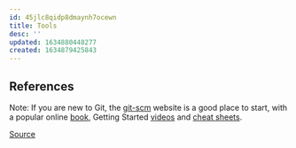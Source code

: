 ```yaml
---
id: 45jlc8qidp8dmaynh7ocewn
title: Tools
desc: ''
updated: 1634880448277
created: 1634879425843
---
```




## References

Note: If you are new to Git, the [git-scm](https://git-scm.com/documentation) website is a good place to start, with a popular online [book](https://git-scm.com/book), Getting Started [videos](https://git-scm.com/video/what-is-git) and [cheat sheets](https://github.github.com/training-kit/downloads/github-git-cheat-sheet.pdf).

[Source](https://code.visualstudio.com/docs/editor/versioncontrol)

